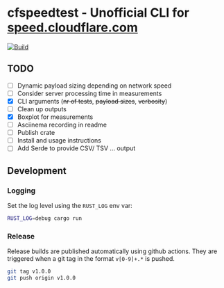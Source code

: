 # cfspeedtest - Unofficial CLI for [speed.cloudflare.com](https://speed.cloudflare.com)
[![Build](https://github.com/code-inflation/cfspeedtest/actions/workflows/CI.yml/badge.svg?branch=master)](https://github.com/code-inflation/cfspeedtest/actions/workflow[![CI](https://github.com/code-inflation/cfspeedtest/actions/workflows/CI.yml/badge.svg)](https://github.com/code-inflation/cfspeedtest/actions/workflows/CI.yml)s/CI.yml)

## TODO
- [ ] Dynamic payload sizing depending on network speed
- [ ] Consider server processing time in measurements
- [X] CLI arguments (~~nr of tests~~, ~~payload sizes~~, ~~verbosity~~)
- [ ] Clean up outputs
- [X] Boxplot for measurements
- [ ] Asciinema recording in readme
- [ ] Publish crate
- [ ] Install and usage instructions
- [ ] Add Serde to provide CSV/ TSV ... output

## Development
### Logging
Set the log level using the `RUST_LOG` env var:  
```sh
RUST_LOG=debug cargo run
```
### Release
Release builds are published automatically using github actions. They are triggered when a git tag in the format `v[0-9]+.*` is pushed.
```sh
git tag v1.0.0
git push origin v1.0.0
```
